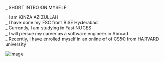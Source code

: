 _    SHORT INTRO ON MYSELF

_     I am KINZA AZIZULLAH\
_     I have done my FSC from BISE Hyderabad\
_     Currently, I am studying in Fast NUCES\
_     I will persue my career as a software engineer in Abroad\
_     Recently, I have enrolled myself in an online of of CS50 from HARVARD university

![image](https://github.com/user-attachments/assets/a19ad91c-7b1e-428b-82d5-00c400b3382a)
